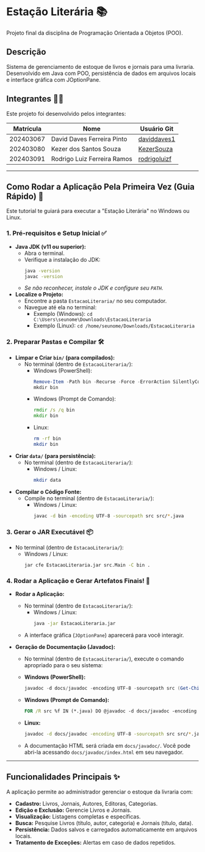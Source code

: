 # Estação Literária 📚

Projeto final da disciplina de Programação Orientada a Objetos (POO).

## Descrição

Sistema de gerenciamento de estoque de livros e jornais para uma livraria. Desenvolvido em Java com POO, persistência de dados em arquivos locais e interface gráfica com JOptionPane.

## Integrantes 🧑‍💻

Este projeto foi desenvolvido pelos integrantes:

| Matrícula | Nome | Usuário Git |
|------------|----------------------------|-------------------------------------------------|
| 202403067 | David Daves Ferreira Pinto | [daviddaves1](https://github.com/daviddaves1) |
| 202403080 | Kezer dos Santos Souza | [KezerSouza](https://github.com/KezerSouza) |
| 202403091 | Rodrigo Luiz Ferreira Ramos| [rodrigoluizf](https://github.com/rodrigoluizf) |

---

## Como Rodar a Aplicação Pela Primeira Vez (Guia Rápido) 🚀

Este tutorial te guiará para executar a "Estação Literária" no Windows ou Linux.

### 1. Pré-requisitos e Setup Inicial ✅

* **Java JDK (v11 ou superior):**
    * Abra o terminal.
    * Verifique a instalação do JDK:
        ```bash
        java -version
        javac -version
        ```
    * *Se não reconhecer, instale o JDK e configure seu `PATH`.*
* **Localize o Projeto:**
    * Encontre a pasta `EstacaoLiteraria/` no seu computador.
    * Navegue até ela no terminal:
        * Exemplo (Windows): `cd C:\Users\seunome\Downloads\EstacaoLiteraria`
        * Exemplo (Linux): `cd /home/seunome/Downloads/EstacaoLiteraria`

### 2. Preparar Pastas e Compilar 🛠️

* **Limpar e Criar `bin/` (para compilados):**
    * No terminal (dentro de `EstacaoLiteraria/`):
        * Windows (PowerShell):
            ```powershell
            Remove-Item -Path bin -Recurse -Force -ErrorAction SilentlyContinue
            mkdir bin
            ```
        * Windows (Prompt de Comando):
            ```cmd
            rmdir /s /q bin
            mkdir bin
            ```
        * Linux:
            ```bash
            rm -rf bin
            mkdir bin
            ```
* **Criar `data/` (para persistência):**
    * No terminal (dentro de `EstacaoLiteraria/`):
        * Windows / Linux:
            ```bash
            mkdir data
            ```
* **Compilar o Código Fonte:**
    * Compile no terminal (dentro de `EstacaoLiteraria/`):
        * Windows / Linux:
            ```bash
            javac -d bin -encoding UTF-8 -sourcepath src src/*.java
            ```

### 3. Gerar o JAR Executável 📦

* No terminal (dentro de `EstacaoLiteraria/`):
    * Windows / Linux:
        ```bash
        jar cfe EstacaoLiteraria.jar src.Main -C bin .
        ```

### 4. Rodar a Aplicação e Gerar Artefatos Finais! 🎉

* **Rodar a Aplicação:**
    * No terminal (dentro de `EstacaoLiteraria/`):
        * Windows / Linux:
            ```bash
            java -jar EstacaoLiteraria.jar
            ```
    * A interface gráfica (`JOptionPane`) aparecerá para você interagir.

* **Geração de Documentação (Javadoc):**
    * No terminal (dentro de `EstacaoLiteraria/`), execute o comando apropriado para o seu sistema:

    * **Windows (PowerShell):**
        ```powershell
        javadoc -d docs/javadoc -encoding UTF-8 -sourcepath src (Get-ChildItem -Path src -Recurse -Include *.java | Select-Object -ExpandProperty FullName)
        ```
    * **Windows (Prompt de Comando):**
        ```cmd
        FOR /R src %f IN (*.java) DO @javadoc -d docs/javadoc -encoding UTF-8 -sourcepath src "%f"
        ```
    * **Linux:**
        ```bash
        javadoc -d docs/javadoc -encoding UTF-8 -sourcepath src src/*.java
        ```
    * A documentação HTML será criada em `docs/javadoc/`. Você pode abri-la acessando `docs/javadoc/index.html` em seu navegador.

---

## Funcionalidades Principais ✨

A aplicação permite ao administrador gerenciar o estoque da livraria com:

* **Cadastro:** Livros, Jornais, Autores, Editoras, Categorias.
* **Edição e Exclusão:** Gerencie Livros e Jornais.
* **Visualização:** Listagens completas e específicas.
* **Busca:** Pesquise Livros (título, autor, categoria) e Jornais (título, data).
* **Persistência:** Dados salvos e carregados automaticamente em arquivos locais.
* **Tratamento de Exceções:** Alertas em caso de dados repetidos.